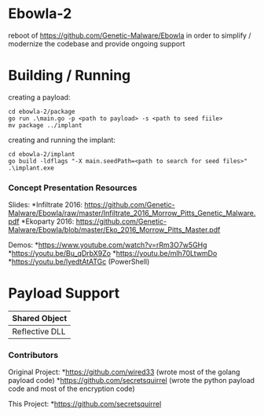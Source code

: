 # Ebowla-2
reboot of https://github.com/Genetic-Malware/Ebowla in order to simplify / modernize the codebase and provide ongoing support

# Building / Running
creating a payload:
```
cd ebowla-2/package
go run .\main.go -p <path to payload> -s <path to seed fiile>
mv package ../implant
```

creating and running the implant:
```
cd ebowla-2/implant
go build -ldflags "-X main.seedPath=<path to search for seed files>"
.\implant.exe
```

### Concept Presentation Resources
Slides:
*Infiltrate 2016: https://github.com/Genetic-Malware/Ebowla/raw/master/Infiltrate_2016_Morrow_Pitts_Genetic_Malware.pdf
*Ekoparty 2016: https://github.com/Genetic-Malware/Ebowla/blob/master/Eko_2016_Morrow_Pitts_Master.pdf

Demos:
*https://www.youtube.com/watch?v=rRm3O7w5GHg
*https://youtu.be/Bu_qDrbX9Zo
*https://youtu.be/mlh70LtwmDo
*https://youtu.be/lyedtAtATGc (PowerShell)

# Payload Support
|Shared Object|
|:-----|
|Reflective DLL|

### Contributors
Original Project:
*https://github.com/wired33 (wrote most of the golang payload code)
*https://github.com/secretsquirrel (wrote the python payload code and most of the encryption code)

This Project:
*https://github.com/secretsquirrel
